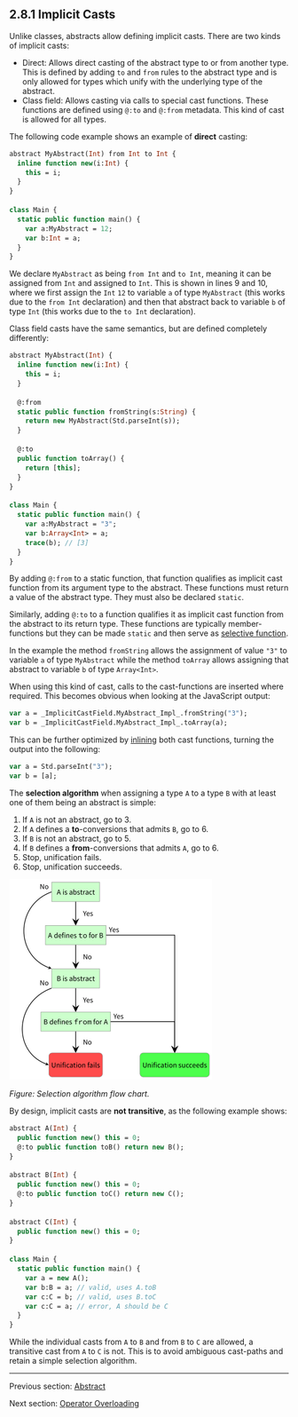 ## 2.8.1 Implicit Casts

Unlike classes, abstracts allow defining implicit casts. There are two kinds of implicit casts:

* Direct: Allows direct casting of the abstract type to or from another type. This is defined by adding `to` and `from` rules to the abstract type and is only allowed for types which unify with the underlying type of the abstract.
* Class field: Allows casting via calls to special cast functions. These functions are defined using `@:to` and `@:from` metadata. This kind of cast is allowed for all types.

The following code example shows an example of **direct** casting:

```haxe
abstract MyAbstract(Int) from Int to Int {
  inline function new(i:Int) {
    this = i;
  }
}

class Main {
  static public function main() {
    var a:MyAbstract = 12;
    var b:Int = a;
  }
}
```
We declare `MyAbstract` as being `from Int` and `to Int`, meaning it can be assigned from `Int` and assigned to `Int`. This is shown in lines 9 and 10, where we first assign the `Int` `12` to variable `a` of type `MyAbstract` (this works due to the `from Int` declaration) and then that abstract back to variable `b` of type `Int` (this works due to the `to Int` declaration).

Class field casts have the same semantics, but are defined completely differently:

```haxe
abstract MyAbstract(Int) {
  inline function new(i:Int) {
    this = i;
  }

  @:from
  static public function fromString(s:String) {
    return new MyAbstract(Std.parseInt(s));
  }

  @:to
  public function toArray() {
    return [this];
  }
}

class Main {
  static public function main() {
    var a:MyAbstract = "3";
    var b:Array<Int> = a;
    trace(b); // [3]
  }
}
```
By adding `@:from` to a static function, that function qualifies as implicit cast function from its argument type to the abstract. These functions must return a value of the abstract type. They must also be declared `static`.

Similarly, adding `@:to` to a function qualifies it as implicit cast function from the abstract to its return type. These functions are typically member-functions but they can be made `static` and then serve as [selective function](types-abstract-selective-functions.md).

In the example the method `fromString` allows the assignment of value `"3"` to variable `a` of type `MyAbstract` while the method `toArray` allows assigning that abstract to variable `b` of type `Array<Int>`.

When using this kind of cast, calls to the cast-functions are inserted where required. This becomes obvious when looking at the JavaScript output:

```haxe
var a = _ImplicitCastField.MyAbstract_Impl_.fromString("3");
var b = _ImplicitCastField.MyAbstract_Impl_.toArray(a);
```
This can be further optimized by [inlining](class-field-inline.md) both cast functions, turning the output into the following:

```haxe
var a = Std.parseInt("3");
var b = [a];
```
The **selection algorithm** when assigning a type `A` to a type `B` with at least one of them being an abstract is simple:

1. If `A` is not an abstract, go to 3.
2. If `A` defines a **to**-conversions that admits `B`, go to 6.
3. If `B` is not an abstract, go to 5.
4. If `B` defines a **from**-conversions that admits `A`, go to 6.
5. Stop, unification fails.
6. Stop, unification succeeds.

<img src="../../../HaxeManual/assets/graphics/generated/types-abstract-implicit-casts-selection-algorithm.png" alt="Selection algorithm flow chart." title="Selection algorithm flow chart." />

_Figure: Selection algorithm flow chart._

By design, implicit casts are **not transitive**, as the following example shows:

```haxe
abstract A(Int) {
  public function new() this = 0;
  @:to public function toB() return new B();
}

abstract B(Int) {
  public function new() this = 0;
  @:to public function toC() return new C();
}

abstract C(Int) {
  public function new() this = 0;
}

class Main {
  static public function main() {
    var a = new A();
    var b:B = a; // valid, uses A.toB
    var c:C = b; // valid, uses B.toC
    var c:C = a; // error, A should be C
  }
}
```
While the individual casts from `A` to `B` and from `B` to `C` are allowed, a transitive cast from `A` to `C` is not. This is to avoid ambiguous cast-paths and retain a simple selection algorithm.

---

Previous section: [Abstract](types-abstract.md)

Next section: [Operator Overloading](types-abstract-operator-overloading.md)
